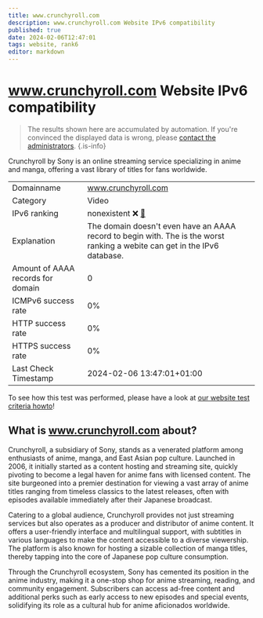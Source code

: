 ```yaml
---
title: www.crunchyroll.com
description: www.crunchyroll.com Website IPv6 compatibility
published: true
date: 2024-02-06T12:47:01
tags: website, rank6
editor: markdown
---
```


# www.crunchyroll.com Website IPv6 compatibility

> The results shown here are accumulated by automation. If you're convinced the displayed data is wrong, please [contact the administrators](/howto/chat). 
{.is-info}

Crunchyroll by Sony is an online streaming service specializing in anime and manga, offering a vast library of titles for fans worldwide.


|   |   |
| - | - |
| Domainname | www.crunchyroll.com
| Category | Video |
| IPv6 ranking | nonexistent :x: [🔗](/howto/ranking) |
| Explanation | The domain doesn't even have an AAAA record to begin with. The is the worst ranking a webite can get in the IPv6 database. |
| Amount of AAAA records for domain | 0 |
| ICMPv6 success rate | 0%|
| HTTP success rate | 0% |
| HTTPS success rate | 0% |
| Last Check Timestamp | 2024-02-06 13:47:01+01:00 |

To see how this test was performed, please have a look at [our website test criteria howto](/howto/testcriteria/website)!


## What is www.crunchyroll.com about?
Crunchyroll, a subsidiary of Sony, stands as a venerated platform among enthusiasts of anime, manga, and East Asian pop culture. Launched in 2006, it initially started as a content hosting and streaming site, quickly pivoting to become a legal haven for anime fans with licensed content. The site burgeoned into a premier destination for viewing a vast array of anime titles ranging from timeless classics to the latest releases, often with episodes available immediately after their Japanese broadcast.

Catering to a global audience, Crunchyroll provides not just streaming services but also operates as a producer and distributor of anime content. It offers a user-friendly interface and multilingual support, with subtitles in various languages to make the content accessible to a diverse viewership. The platform is also known for hosting a sizable collection of manga titles, thereby tapping into the core of Japanese pop culture consumption.

Through the Crunchyroll ecosystem, Sony has cemented its position in the anime industry, making it a one-stop shop for anime streaming, reading, and community engagement. Subscribers can access ad-free content and additional perks such as early access to new episodes and special events, solidifying its role as a cultural hub for anime aficionados worldwide.


